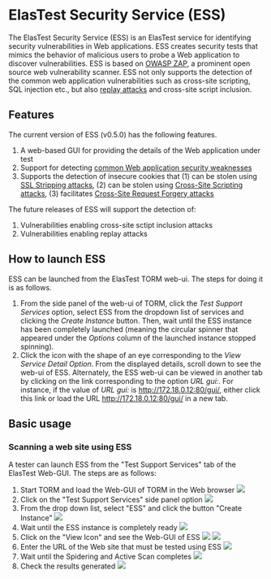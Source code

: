 # ElasTest Security Service (ESS)

The ElasTest Security Service (ESS) is an ElasTest service for identifying security vulnerabilities in Web applications. ESS creates security tests that mimics the behavior of malicious users to probe a Web application to discover vulnerabilities. ESS is based on [OWASP ZAP](https://www.owasp.org/index.php/OWASP_Zed_Attack_Proxy_Project), a prominent open source web vulnerability scanner. ESS not only supports the detection of the common web application vulnerabilities such as cross-site scripting, SQL injection etc., but also [replay attacks](https://pdfs.semanticscholar.org/270c/cf24e8be8421515f5121600f248e841f424d.pdf?_ga=2.125276362.151869347.1515086898-1552517986.1515086898) and cross-site script inclusion.

## Features
The current version of ESS (v0.5.0) has the following features.
1. A web-based GUI for providing the details of the Web application under test
2. Support for detecting [common Web application security weaknesses](https://www.owasp.org/index.php/Top_10-2017_Top_10)
2. Supports the detection of insecure cookies that (1) can be stolen using [SSL Stripping attacks](https://paladion.net/ssl-stripping-revisiting-http-downgrading-attacks/), (2) can be stolen using [Cross-Site Scripting attacks](https://en.wikipedia.org/wiki/Cross-site_scripting), (3) facilitates [Cross-Site Request Forgery attacks](https://en.wikipedia.org/wiki/Cross-site_request_forgery)

The future releases of ESS will support the detection of:
1. Vulnerabilities enabling cross-site sctipt inclusion attacks
2. Vulnerabilities enabling replay attacks

## How to launch ESS

ESS can be launched from the ElasTest TORM web-ui. The steps for doing it is as follows.
1. From the side panel of the web-ui of TORM, click the _Test Support Services_ option, select ESS from the dropdown list of services and clicking the _Create Instance_ button. Then, wait until the ESS instance has been completely launched (meaning the circular spinner that appeared under the _Options_ column of the launched instance stopped spinning).
2. Click the icon with the shape of an eye corresponding to the _View Service Detail Option_. From the displayed details, scroll down to see the web-ui of ESS. Alternately, the ESS web-ui can be viewed in another tab by clicking on the link corresponding to the option _URL gui:_. For instance, if the value of _URL gui:_ is http://172.18.0.12:80/gui/, either click this link or load the URL http://172.18.0.12:80/gui/ in a new tab.

## Basic usage
### Scanning a web site using ESS
A tester can launch ESS from the "Test Support Services" tab of the ElasTest Web-GUI. The steps are as follows:
1. Start TORM and load the Web-GUI of TORM in the Web browser
![][TORM GUI]
2. Click on the "Test Support Services" side panel option
![][Click TSS]
3. From the drop down list, select "ESS" and click the button "Create Instance"
![][Launch ESS]
4. Wait until the ESS instance is completely ready
![][Load ESS]
5. Click on the "View Icon" and see the Web-GUI of ESS
![][View Details]
![][ESS GUI]
6. Enter the URL of the Web site that must be tested using ESS
![][Enter SUT URL]
7. Wait until the Spidering and Active Scan completes
![][ESS Progress]
8. Check the results generated
![][ESS Results]
 
[TORM GUI]: https://pocemon.000webhostapp.com/ESS%20GUI.PNG
[Click TSS]: https://pocemon.000webhostapp.com/Click%20TSS.png
[Launch ESS]: https://pocemon.000webhostapp.com/Select%20ESS.png
[Load ESS]: https://i.imgur.com/ejDpBn8.png
[View Details]: https://i.imgur.com/9rSYw8F.png
[ESS GUI]: https://i.imgur.com/WYUlN2G.png
[Enter SUT URL]: https://pocemon.000webhostapp.com/Start%20Scan.png
[ESS Progress]: https://pocemon.000webhostapp.com/Progress.png
[ESS Results]: https://pocemon.000webhostapp.com/Result.png


